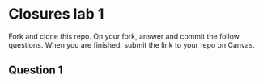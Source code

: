 # Closures lab 1

Fork and clone this repo. On your fork, answer and commit the follow questions. When you are finished, submit the link to your repo on Canvas.

## Question 1
